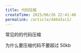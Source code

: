 ```yaml
---
title: 代码压缩
createTime: 2025/06/26 22:41:48
permalink: /article/d4643zc1/
---
```


常见的的代码压缩

为什么要压缩代码不要超过 50kb
